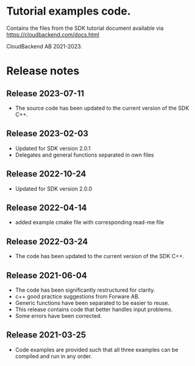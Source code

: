 # Tutorial examples code.

Contains the files from the SDK tutorial document
available via
https://cloudbackend.com/docs.html

CloudBackend AB 2021-2023.

Release notes
=============

Release 2023-07-11
------------------
* The source code has been updated to the current version of the SDK C++.

Release 2023-02-03
------------------
* Updated for SDK version 2.0.1
* Delegates and general functions separated in own files

Release 2022-10-24
------------------
* Updated for SDK version 2.0.0
  
Release 2022-04-14
------------------
* added example cmake file with corresponding read-me file

Release 2022-03-24
------------------
* The code has been updated to the current version of the SDK C++.

Release 2021-06-04
------------------
* The code has been significantly restructured for clarity.
* c++ good practice suggestions from Forware AB.
* Generic functions have been separated to be easier to reuse.
* This release contains code that better handles input problems.
* Some errors have been corrected.

Release 2021-03-25
------------------
* Code examples are provided such that all three examples can be
  compiled and run in any order.

